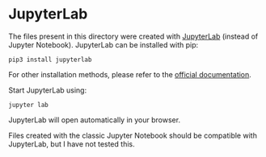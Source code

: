 # JupyterLab

The files present in this directory were created with [JupyterLab](https://jupyterlab.readthedocs.io/en/latest/index.html) (instead of Jupyter Notebook). JupyterLab can be installed with pip:

    pip3 install jupyterlab

For other installation methods, please refer to the [official documentation](https://jupyterlab.readthedocs.io/en/latest/getting_started/installation.html).

Start JupyterLab using:

    jupyter lab

JupyterLab will open automatically in your browser.

Files created with the classic Jupyter Notebook should be compatible with JupyterLab, but I have not tested this.
